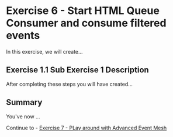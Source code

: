 # Exercise 6 - Start HTML Queue Consumer and consume filtered events

In this exercise, we will create...

## Exercise 1.1 Sub Exercise 1 Description

After completing these steps you will have created...


## Summary

You've now ...

Continue to - [Exercise 7 - PLay around with Advanced Event Mesh](../ex7/README.md)


